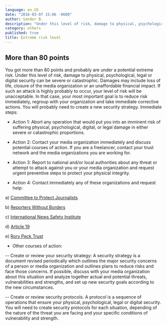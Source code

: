 ```yaml
---
language: en_US
date: "2016-03-07 15:06 -0600"
author: Sandor B.
description: "Under this level of risk, damage to physical, psychological, legal or digital security can be severe or catastrophic"
category: others
published: true
title: Extreme risk level
---
```




## More than 80 points

You got more than 80 points and probably are under a potential extreme risk. Under this level of risk, damage to physical, psychological, legal or digital security can be severe or catastrophic. Damages may include loss of life, closure of the media organization or an unaffordable financial impact. If such an attack is highly probably to occur, your level of risk will be unacceptable. In that case, your most important goal is to reduce risk immediately, regroup with your organization and take immediate corrective actions. You will probably need to create a new security strategy.
Immediate steps:

- Action 1: Abort any operation that would put you into an imminent risk of suffering physical, psychological, digital, or legal damage in either severe or catastrophic proportions. 

- Action 2: Contact your media organization immediately and discuss potential courses of action. If you are a freelancer, contact your trust network and the media organizations you are working for.

- Action 3: Report to national and/or local authorities about any threat or attempt to attack against you or your media organization and request urgent preventive steps to protect your physical integrity.

- Action 4: Contact immediately any of these organizations and request help:

a) [Committee to Protect Journalists](https://www.cpj.org/campaigns/assistance/how-to-get-help.php)

b) [Reporters Without Borders](http://en.rsf.org/a-hotline-for-journalists-in-17-04-2007,21749.html)

c) [International News Safety Institute](http://www.newssafety.org/contact/ )

d) [Article 19](http://www.article19.org/pages/en/contact-us.html)

e) [Rory Peck Trust](https://rorypecktrust.org/Contact)

- Other courses of action:

-- Create or review your security strategy: A security strategy is a document revised periodically which outlines the major security concerns of a person or media organization and outlines plans to reduce risks and face those concerns. If possible, discuss with your media organization about this situation and analyze together actual and potential threats, vulnerabilities and strengths, and set up new security goals according to the new circumstances.

-- Create or review security protocols. A protocol is a sequence of operations that ensure your physical, psychological, legal or digital security. You will need to create security protocols for each situation, depending of the nature of the threat you are facing and your specific conditions of vulnerability and strength.
